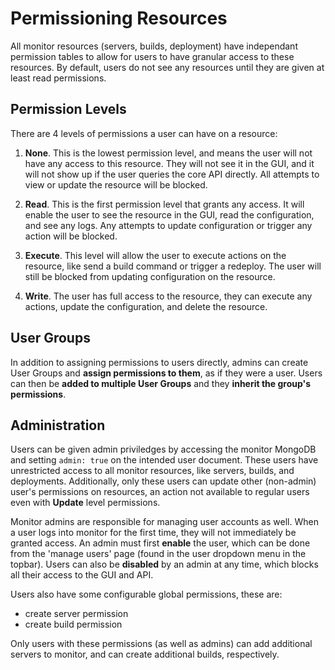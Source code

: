 # Permissioning Resources

All monitor resources (servers, builds, deployment) have independant permission tables to allow for users to have granular access to these resources. By default, users do not see any resources until they are given at least read permissions.

## Permission Levels

There are 4 levels of permissions a user can have on a resource:

 1. **None**. This is the lowest permission level, and means the user will not have any access to this resource. They will not see it in the GUI, and it will not show up if the user queries the core API directly. All attempts to view or update the resource will be blocked.

 2. **Read**. This is the first permission level that grants any access. It will enable the user to see the resource in the GUI, read the configuration, and see any logs. Any attempts to update configuration or trigger any action will be blocked.

 3. **Execute**. This level will allow the user to execute actions on the resource, like send a build command or trigger a redeploy. The user will still be blocked from updating configuration on the resource.

 4. **Write**. The user has full access to the resource, they can execute any actions, update the configuration, and delete the resource.

## User Groups

In addition to assigning permissions to users directly, admins can create User Groups and **assign permissions to them**, as if they were a user.
Users can then be **added to multiple User Groups** and they **inherit the group's permissions**.

## Administration

Users can be given admin priviledges by accessing the monitor MongoDB and setting ```admin: true``` on the intended user document. These users have unrestricted access to all monitor resources, like servers, builds, and deployments. Additionally, only these users can update other (non-admin) user's permissions on resources, an action not available to regular users even with **Update** level permissions.

Monitor admins are responsible for managing user accounts as well. When a user logs into monitor for the first time, they will not immediately be granted access. An admin must first **enable** the user, which can be done from the 'manage users' page (found in the user dropdown menu in the topbar). Users can also be **disabled** by an admin at any time, which blocks all their access to the GUI and API. 

Users also have some configurable global permissions, these are:

 - create server permission
 - create build permission

Only users with these permissions (as well as admins) can add additional servers to monitor, and can create additional builds, respectively.